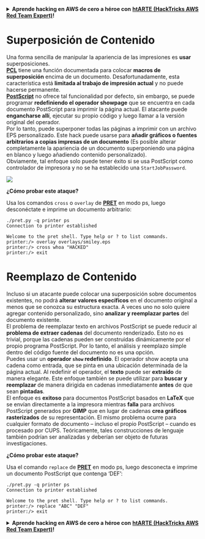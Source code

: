 <details>

<summary><strong>Aprende hacking en AWS de cero a héroe con</strong> <a href="https://training.hacktricks.xyz/courses/arte"><strong>htARTE (HackTricks AWS Red Team Expert)</strong></a><strong>!</strong></summary>

Otras formas de apoyar a HackTricks:

* Si quieres ver a tu **empresa anunciada en HackTricks** o **descargar HackTricks en PDF**, consulta los [**PLANES DE SUSCRIPCIÓN**](https://github.com/sponsors/carlospolop)!
* Consigue el [**merchandising oficial de PEASS & HackTricks**](https://peass.creator-spring.com)
* Descubre [**La Familia PEASS**](https://opensea.io/collection/the-peass-family), nuestra colección de [**NFTs**](https://opensea.io/collection/the-peass-family) exclusivos
* **Únete al** 💬 [**grupo de Discord**](https://discord.gg/hRep4RUj7f) o al [**grupo de telegram**](https://t.me/peass) o **sígueme** en **Twitter** 🐦 [**@carlospolopm**](https://twitter.com/carlospolopm)**.**
* **Comparte tus trucos de hacking enviando PRs a los repositorios de github de** [**HackTricks**](https://github.com/carlospolop/hacktricks) y [**HackTricks Cloud**](https://github.com/carlospolop/hacktricks-cloud).

</details>


# Superposición de Contenido

Una forma sencilla de manipular la apariencia de las impresiones es **usar** superposiciones. \
[**PCL**](./#pcl) tiene una función documentada para colocar **macros de superposición** encima de un documento. Desafortunadamente, esta característica está **limitada al trabajo de impresión actual** y no puede hacerse permanente. \
[**PostScript**](./#postscript-ps) no ofrece tal funcionalidad por defecto, sin embargo, se puede programar **redefiniendo el operador showpage** que se encuentra en cada documento PostScript para imprimir la página actual. El atacante puede **engancharse allí**, ejecutar su propio código y luego llamar a la versión original del operador.\
Por lo tanto, puede superponer todas las páginas a imprimir con un archivo EPS personalizado. Este hack puede usarse para **añadir gráficos o fuentes arbitrarios a copias impresas de un documento** (Es posible alterar completamente la apariencia de un documento superponiendo una página en blanco y luego añadiendo contenido personalizado).\
Obviamente, tal enfoque solo puede tener éxito si se usa PostScript como controlador de impresora y no se ha establecido una `StartJobPassword`.

![](http://hacking-printers.net/wiki/images/thumb/9/93/Overlay.jpg/300px-Overlay.jpg)

**¿Cómo probar este ataque?**

Usa los comandos `cross` o `overlay` de [**PRET**](https://github.com/RUB-NDS/PRET) en modo ps, luego desconéctate e imprime un documento arbitrario:
```
./pret.py -q printer ps
Connection to printer established

Welcome to the pret shell. Type help or ? to list commands.
printer:/> overlay overlays/smiley.eps
printer:/> cross whoa "HACKED"
printer:/> exit
```
# Reemplazo de Contenido

Incluso si un atacante puede colocar una superposición sobre documentos existentes, no podrá **alterar valores específicos** en el documento original a menos que se conozca su estructura exacta. A veces uno no solo quiere agregar contenido personalizado, sino **analizar y reemplazar partes** del documento existente. \
El problema de reemplazar texto en archivos PostScript se puede reducir al **problema de extraer cadenas** del documento renderizado. Esto no es trivial, porque las cadenas pueden ser construidas dinámicamente por el propio programa PostScript. Por lo tanto, el análisis y reemplazo simple dentro del código fuente del documento no es una opción.\
Puedes usar un **operador `show` redefinido**. El operador show acepta una cadena como entrada, que se pinta en una ubicación determinada de la página actual. Al redefinir el operador, el **texto** puede ser **extraído** de manera elegante. Este enfoque también se puede utilizar para **buscar y reemplazar** de manera dirigida en cadenas inmediatamente **antes** de que sean **pintadas**. \
El enfoque es **exitoso** para documentos PostScript basados en **LaTeX** que se envían directamente a la impresora mientras **falla** para archivos PostScript generados por **GIMP** que en lugar de cadenas **crea gráficos rasterizados** de su representación. El mismo problema ocurre para cualquier formato de documento – incluso el propio PostScript – cuando es procesado por CUPS. Teóricamente, tales construcciones de lenguaje también podrían ser analizadas y deberían ser objeto de futuras investigaciones.

**¿Cómo probar este ataque?**

Usa el comando `replace` de [**PRET**](https://github.com/RUB-NDS/PRET) en modo ps, luego desconecta e imprime un documento PostScript que contenga ‘DEF’:
```
./pret.py -q printer ps
Connection to printer established

Welcome to the pret shell. Type help or ? to list commands.
printer:/> replace "ABC" "DEF"
printer:/> exit
```
<details>

<summary><strong>Aprende hacking en AWS de cero a héroe con</strong> <a href="https://training.hacktricks.xyz/courses/arte"><strong>htARTE (HackTricks AWS Red Team Expert)</strong></a><strong>!</strong></summary>

Otras formas de apoyar a HackTricks:

* Si quieres ver tu **empresa anunciada en HackTricks** o **descargar HackTricks en PDF** revisa los [**PLANES DE SUSCRIPCIÓN**](https://github.com/sponsors/carlospolop)!
* Consigue el [**merchandising oficial de PEASS & HackTricks**](https://peass.creator-spring.com)
* Descubre [**La Familia PEASS**](https://opensea.io/collection/the-peass-family), nuestra colección de [**NFTs**](https://opensea.io/collection/the-peass-family) exclusivos
* **Únete al** 💬 [**grupo de Discord**](https://discord.gg/hRep4RUj7f) o al [**grupo de telegram**](https://t.me/peass) o **sigue**me en **Twitter** 🐦 [**@carlospolopm**](https://twitter.com/carlospolopm)**.**
* **Comparte tus trucos de hacking enviando PRs a los repositorios de github** [**HackTricks**](https://github.com/carlospolop/hacktricks) y [**HackTricks Cloud**](https://github.com/carlospolop/hacktricks-cloud).

</details>
